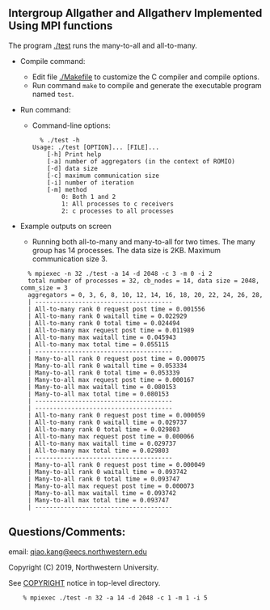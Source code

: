 ## Intergroup Allgather and Allgatherv Implemented Using MPI functions

The program [./test](mpi_test.c) runs the many-to-all and all-to-many.

* Compile command:
  * Edit file [./Makefile](Makefile) to customize the C compiler and compile
    options.
  * Run command `make` to compile and generate the executable program named
    `test`.

* Run command:
  * Command-line options:
    ```
      % ./test -h
	Usage: ./test [OPTION]... [FILE]...
		[-h] Print help
		[-a] number of aggregators (in the context of ROMIO)
		[-d] data size
		[-c] maximum communication size
		[-i] number of iteration
		[-m] method
			0: Both 1 and 2
			1: All processes to c receivers
			2: c processes to all processes
    ```
* Example outputs on screen
  * Running both all-to-many and many-to-all for two times. The many group has 14 processes. The data size is 2KB. Maximum communication size 3.
  ```
    % mpiexec -n 32 ./test -a 14 -d 2048 -c 3 -m 0 -i 2
	total number of processes = 32, cb_nodes = 14, data size = 2048, comm_size = 3
	aggregators = 0, 3, 6, 8, 10, 12, 14, 16, 18, 20, 22, 24, 26, 28, 
	| --------------------------------------
	| All-to-many rank 0 request post time = 0.001556
	| All-to-many rank 0 waitall time = 0.022929
	| All-to-many rank 0 total time = 0.024494
	| All-to-many max request post time = 0.011989
	| All-to-many max waitall time = 0.045943
	| All-to-many max total time = 0.055115
	| --------------------------------------
	| Many-to-all rank 0 request post time = 0.000075
	| Many-to-all rank 0 waitall time = 0.053334
	| Many-to-all rank 0 total time = 0.053339
	| Many-to-all max request post time = 0.000167
	| Many-to-all max waitall time = 0.080153
	| Many-to-all max total time = 0.080153
	| --------------------------------------
	| --------------------------------------
	| All-to-many rank 0 request post time = 0.000059
	| All-to-many rank 0 waitall time = 0.029737
	| All-to-many rank 0 total time = 0.029803
	| All-to-many max request post time = 0.000066
	| All-to-many max waitall time = 0.029737
	| All-to-many max total time = 0.029803
	| --------------------------------------
	| Many-to-all rank 0 request post time = 0.000049
	| Many-to-all rank 0 waitall time = 0.093742
	| Many-to-all rank 0 total time = 0.093747
	| Many-to-all max request post time = 0.000073
	| Many-to-all max waitall time = 0.093742
	| Many-to-all max total time = 0.093747
	| --------------------------------------
  ```

## Questions/Comments:
email: qiao.kang@eecs.northwestern.edu

Copyright (C) 2019, Northwestern University.

See [COPYRIGHT](COPYRIGHT) notice in top-level directory.
```
    % mpiexec ./test -n 32 -a 14 -d 2048 -c 1 -m 1 -i 5
